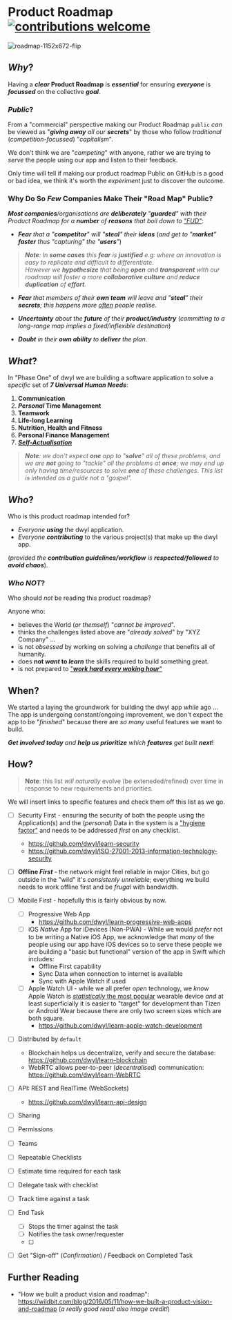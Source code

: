 # Product Roadmap [![contributions welcome](https://img.shields.io/badge/contributions-welcome-brightgreen.svg?style=flat)](https://github.com/nelsonic/product-roadmap/issues)

![roadmap-1152x672-flip](https://user-images.githubusercontent.com/194400/27068309-5b379538-5007-11e7-99fb-20f09369c672.jpg)


## _Why_?

Having a **_clear_ Product Roadmap** is ***essential*** for
ensuring ***everyone*** is ***focussed***
on the collective ***goal***.

### _Public_?

From a "commercial" perspective making our
Product Roadmap `public` _can_ be viewed as
"_**giving away** all our **secrets**_" by those who follow
_traditional_ (_competition-focussed_) "_capitalism_".

We don't think we are "_competing_" with anyone,
rather we are trying to _serve_ the people
using our app and listen to their feedback.

Only time will tell if making our product roadmap
Public on GitHub is a good or bad idea, we think it's
worth the _experiment_ just to discover the outcome.

### Why Do So _Few_ Companies Make Their "Road Map" Public?


_**Most companies**/organisations are
**deliberately** "**guarded**" with
their Product Roadmap for a **number** of **reasons**
that boil down to
["FUD"](https://en.wikipedia.org/wiki/Fear,_uncertainty_and_doubt)_:

+ _**Fear** that a "**competitor**" will "**steal**" their **ideas**_
(_and get to "**market**" **faster** thus "capturing" the "**users**"_)

> _**Note**: In **some cases** this **fear**
is **justified** e.g: where an innovation
is easy to replicate and difficult to differentiate.<br />
However we **hypothesize** that
being **open** and **transparent**
with our roadmap will foster
a more **collaborative culture**
and **reduce duplication** of **effort**._

+ _**Fear** that members of their **own team** will leave
and "**steal**" their **secrets**; this happens more
[often](http://mashable.com/2017/05/20/uber-vs-google-waymo-self-driving-car-wars-get-nasty)
people realise_.

+ _**Uncertainty** about the **future** of their **product/industry**_
(_committing to a long-range map implies a fixed/inflexible destination_)

+ _**Doubt** in their **own ability** to **deliver** the plan_.



## _What_?

In "Phase One" of dwyl we are building
a software application to solve a _specific_ set
of ***7 Universal Human Needs***:

1. **Communication**
2. **_Personal_ Time Management**
3. **Teamwork**
4. **Life-long Learning**
5. **Nutrition, Health and Fitness**
6. **Personal Finance Management**
7. [***Self-Actualisation***](https://en.wikipedia.org/wiki/Self-actualization)

> _**Note**: we don't expect **one** app to "**solve**"
all of these problems, and we are **not** going
to "tackle" all the problems at **once**;
we may end up only having time/resources to solve **one**
of these challenges.
This list is intended as a guide not a "gospel"._


## _Who_?

Who is this product roadmap intended for?

+ _Everyone_ ***using*** the dwyl application.
+ _Everyone_ ***contributing*** to
the various project(s) that make up the dwyl app.

(_provided the **contribution guidelines/workflow** is **respected/followed** to **avoid chaos**_).

### _Who NOT_?

Who should *not* be reading this product roadmap?

Anyone who:
+ believes the World (_or themself_) "_cannot be improved_".
+ thinks the challenges listed above are "_already solved_"
by "XYZ Company" ...
+ is not _obsessed_ by working on solving a
_challenge_ that benefits all of humanity.
+ does **not _want_ to _learn_** the skills required
to build something great.
+ is not prepared to
["_**work hard every waking hour**_"](https://youtu.be/NU7W7qe2R0A)

## When?

We started a laying the groundwork for
building the dwyl app _while_ ago ... <br />
The app is undergoing constant/ongoing improvement,
we don't expect the app to be "_finished_" because
there are _so many_ useful features we want to build.

_**Get involved today** and **help us prioritize**
which **features** get built **next**_!

## How?

> **Note**: this list _will naturally_ evolve
(be exteneded/refined) over time in response to
new requirements and priorities. <br />

We will insert links to specific features
and check them off this list as we go.

+ [ ] Security First - ensuring the security of both the people
using the Application(s) and the (_personal_) Data in the system
is a ["hygiene factor"](https://en.wikipedia.org/wiki/Two-factor_theory)
and needs to be addressed _first_ on any checklist.
  + https://github.com/dwyl/learn-security
  + https://github.com/dwyl/ISO-27001-2013-information-technology-security

+ [ ] **Offline _First_** - the network might
feel reliable in major Cities, but go outside
in the "wild" it's _consistenly unreliable_;
everything we build needs to work offline first
and be _frugal_ with bandwidth.

+ [ ] Mobile First - hopefully this is fairly obvious by now.
  + [ ] Progressive Web App
    + https://github.com/dwyl/learn-progressive-web-apps
  + [ ] iOS _Native_ App for iDevices (Non-PWA) - While we would _prefer_
  not to be writing a Native iOS App, we acknowledge that _many_ of the
  people using our app have iOS devices so to serve these people we are
  building a "basic but functional" version of the app in Swift which includes:
    + Offline First capability
    + Sync Data when connection to internet is available
    + Sync with Apple Watch if used
  + [ ] Apple Watch UI - while we all prefer _open_ technology,
  we _know_ Apple Watch is
  [_statistically_ the most popular](http://www.scmp.com/tech/article/2067481/smartwatch-market-hits-record-211-million-sales-2016-apple-pulls-ahead-samsung)
  wearable device _and_ at least superficially it is easier
  to "target" for development than Tizen or Android Wear
  because there are only two screen sizes which are both square.
    + https://github.com/dwyl/learn-apple-watch-development

+ [ ] Distributed by `default`
  + Blockchain helps us decentralize, verify and secure the database:
  https://github.com/dwyl/learn-blockchain
  + WebRTC allows peer-to-peer (_decentralised_) communication:
  https://github.com/dwyl/learn-WebRTC

+ [ ] API: REST and RealTime (WebSockets)
  + https://github.com/dwyl/learn-api-design

+ [ ] Sharing

+ [ ] Permissions

+ [ ] Teams

+ [ ] Repeatable Checklists

+ [ ] Estimate time required for each task

+ [ ] Delegate task with checklist

+ [ ] Track time against a task

+ [ ] End Task
  + [ ] Stops the timer against the task
  + [ ] Notifies the task owner/requester
  + [ ]

+ [ ] Get "Sign-off" (_Confirmation_) / Feedback on Completed Task


## Further Reading

+ "How we built a product vision and roadmap":
https://wildbit.com/blog/2016/05/11/how-we-built-a-product-vision-and-roadmap
(_a really good read! also image credit!_)
